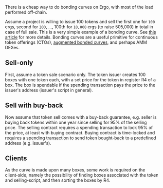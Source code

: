 There is a cheap way to do bonding curves on Ergo, with most of the load performed off-chain.

Assume a project is willing to issue 100 tokens and sell the first one for `100` ergs, second for `200`, ..., 100th for `10,000` ergs (to raise 505,000) in total in case of full sale. This is a very simple example of a bonding curve. See [this article](https://blog.relevant.community/bonding-curves-in-depth-intuition-parametrization-d3905a681e0a) for more details. Bonding curves are a useful primitive for continuous token offerings (CTOs), [augmented bonded curves](https://medium.com/giveth/deep-dive-augmented-bonding-curves-3f1f7c1fa751), and perhaps AMM DEXes. 

Sell-only 
-------------

First, assume a token sale scenario only. The token issuer creates 100 boxes with one token each, with a set price for the token in register R4 of a box. The box is spendable if the spending transaction pays the price to the issuer's address (issuer's script in general). 


Sell with buy-back
--------------------------

Now assume that token sell comes with a buy-back guarantee, e.g. seller is buying back tokens within one year since selling for 95% of the selling price. The selling contract requires a spending transaction to lock 95% of the price, at least with buying contract. Buying contract is time-locked and requires a spending transaction to send token bought-back to a predefined address (e.g. issuer's).


Clients
----------

As the curve is made upon many boxes, some work is required on the client-side, namely the possibility of finding boxes associated with the token and selling-script, and then sorting the boxes by R4.